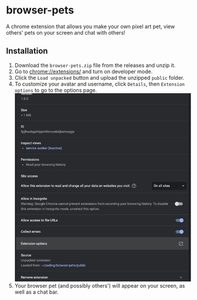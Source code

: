 # browser-pets

A chrome extension that allows you make your own pixel art pet, view others' pets on your screen and chat with others!

## Installation

1. Download the `browser-pets.zip` file from the releases and unzip it.
2. Go to [chrome://extensions/](chrome://extensions/) and turn on developer mode.
3. Click the `Load unpacked` button and upload the unzipped `public` folder.
4. To customize your avatar and username, click `Details`, then `Extension options` to go to the options page.
   ![options page](/assets/options.png)
5. Your browser pet (and possibly others') will appear on your screen, as well as a chat bar.
